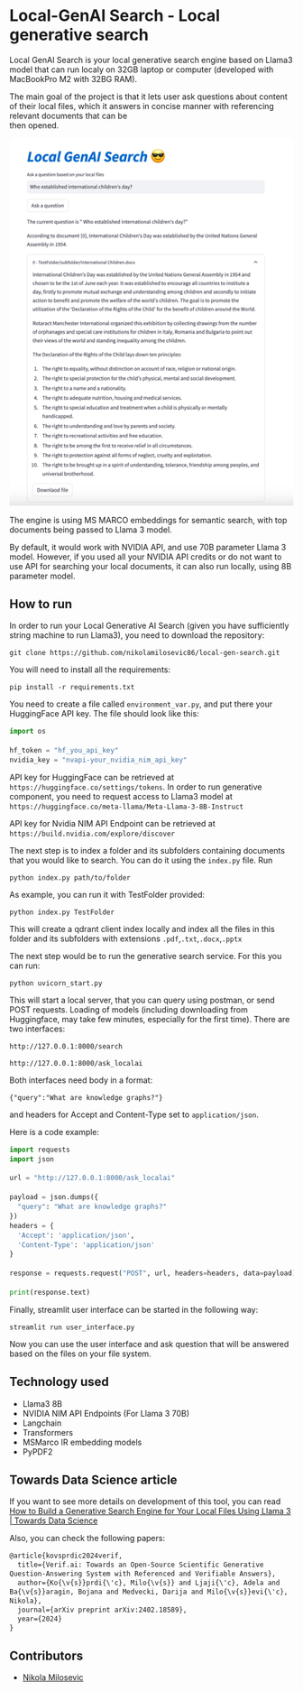 # Local-GenAI Search - Local generative search

Local GenAI Search is your local generative search engine 
based on Llama3 model that can run localy on 32GB 
laptop or computer (developed with MacBookPro M2 with 32BG RAM).

The main goal of the project is that it lets user ask questions 
about content of their local files, which it answers in 
concise manner with referencing relevant documents that can be  
then opened. 

![img.png](img.png)

The engine is using MS MARCO embeddings for semantic search,
with top documents being passed to  Llama 3 model. 

By default, it would work with NVIDIA API, and use 70B parameter Llama 3 
model. However, if you used all your NVIDIA API credits or 
do not want to use API for searching your local documents, 
it can also run locally, using 8B parameter model. 


## How to run

In order to run your Local Generative AI Search (given you have sufficiently string machine to run Llama3), you need to 
download the repository:

````
git clone https://github.com/nikolamilosevic86/local-gen-search.git
````
You will need to install all the requirements:
```commandline
pip install -r requirements.txt
```

You need to create a file called ``environment_var.py``, and put there
your HuggingFace API key. The file should look like this:

```python
import os

hf_token = "hf_you_api_key"
nvidia_key = "nvapi-your_nvidia_nim_api_key"
```

API key for HuggingFace can be retrieved at ``https://huggingface.co/settings/tokens``.
In order to run generative component, you need to request
access to Llama3 model at ```https://huggingface.co/meta-llama/Meta-Llama-3-8B-Instruct```

API key for Nvidia NIM API Endpoint can be retrieved at ```https://build.nvidia.com/explore/discover```

The next step is to index a folder and its subfolders containing
documents that you would like to search. You can do it using
the ``index.py`` file. Run

```commandline
python index.py path/to/folder
```
As example, you can run it with TestFolder provided:
```commandline
python index.py TestFolder
```
This will create a qdrant client index locally and index all the files
in this folder and its subfolders with extensions ```.pdf```,```.txt```,```.docx```,```.pptx```

The next step would be to run the generative search service.
For this you can run:

```commandline
python uvicorn_start.py
```

This will start a local server, that you can query using postman, 
or send POST requests. Loading of models (including 
downloading from Huggingface, may take few minutes, 
especially for the first time). There are two interfaces:
```commandline
http://127.0.0.1:8000/search
```

```commandline
http://127.0.0.1:8000/ask_localai
```

Both interfaces need body in a format:

```commandline
{"query":"What are knowledge graphs?"}
```
and headers for Accept and Content-Type set to ``application/json``.

Here is a code example:

```python
import requests
import json

url = "http://127.0.0.1:8000/ask_localai"

payload = json.dumps({
  "query": "What are knowledge graphs?"
})
headers = {
  'Accept': 'application/json',
  'Content-Type': 'application/json'
}

response = requests.request("POST", url, headers=headers, data=payload)

print(response.text)
```
Finally, streamlit user interface can be started in the following way:
```commandline
streamlit run user_interface.py
```

Now you can use the user interface and ask question that will be 
answered based on the files on your file system.

## Technology used

- Llama3 8B
- NVIDIA NIM API Endpoints (For Llama 3 70B)
- Langchain
- Transformers
- MSMarco IR embedding models
- PyPDF2

## Towards Data Science article
If you want to see more details on development of this tool, you can read 
[How to Build a Generative Search Engine for Your Local Files Using Llama 3 | Towards Data Science](https://towardsdatascience.com/how-to-build-a-generative-search-engine-for-your-local-files-using-llama-3-399551786965)

Also, you can check the following papers:
```
@article{kovsprdic2024verif,
  title={Verif.ai: Towards an Open-Source Scientific Generative Question-Answering System with Referenced and Verifiable Answers},
  author={Ko{\v{s}}prdi{\'c}, Milo{\v{s}} and Ljaji{\'c}, Adela and Ba{\v{s}}aragin, Bojana and Medvecki, Darija and Milo{\v{s}}evi{\'c}, Nikola},
  journal={arXiv preprint arXiv:2402.18589},
  year={2024}
}
```


## Contributors

* [Nikola Milosevic](https://github.com/nikolamilosevic86)
